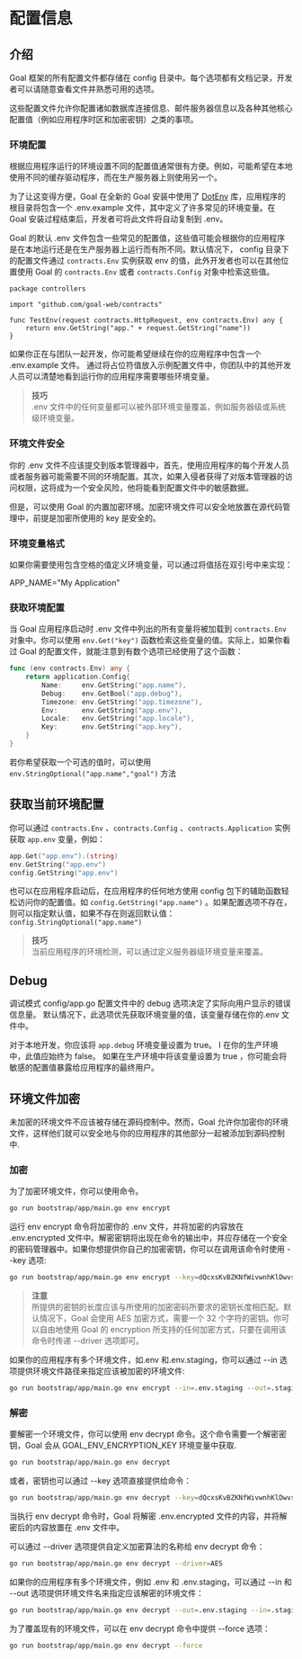 # 配置信息

## 介绍

Goal 框架的所有配置文件都存储在 config 目录中。每个选项都有文档记录，开发者可以请随意查看文件并熟悉可用的选项。

这些配置文件允许你配置诸如数据库连接信息、邮件服务器信息以及各种其他核心配置值（例如应用程序时区和加密密钥）之类的事项。

### 环境配置

根据应用程序运行的环境设置不同的配置值通常很有方便。例如，可能希望在本地使用不同的缓存驱动程序，而在生产服务器上则使用另一个。

为了让这变得方便，Goal 在全新的 Goal 安装中使用了 [DotEnv](https://github.com/joho/godotenv) 库，应用程序的根目录将包含一个
.env.example 文件，其中定义了许多常见的环境变量。在 Goal 安装过程结束后，开发者可将此文件将自动复制到 .env。

Goal 的默认 .env 文件包含一些常见的配置值，这些值可能会根据你的应用程序是在本地运行还是在生产服务器上运行而有所不同。默认情况下，
config 目录下的配置文件通过 `contracts.Env` 实例获取 env 的值，此外开发者也可以在其他位置使用 Goal 的 `contracts.Env`
或者 `contracts.Config` 对象中检索这些值。

```golang
package controllers

import "github.com/goal-web/contracts"

func TestEnv(request contracts.HttpRequest, env contracts.Env) any {
	return env.GetString("app." + request.GetString("name"))
}
```

如果你正在与团队一起开发，你可能希望继续在你的应用程序中包含一个 .env.example 文件。
通过将占位符值放入示例配置文件中，你团队中的其他开发人员可以清楚地看到运行你的应用程序需要哪些环境变量。


> **技巧**  
> .env 文件中的任何变量都可以被外部环境变量覆盖，例如服务器级或系统级环境变量。

### 环境文件安全

你的 .env 文件不应该提交到版本管理器中，首先，使用应用程序的每个开发人员或者服务器可能需要不同的环境配置。其次，如果入侵者获得了对版本管理器的访问权限，这将成为一个安全风险，他将能看到配置文件中的敏感数据。

但是，可以使用 Goal 的内置加密环境。加密环境文件可以安全地放置在源代码管理中，前提是加密所使用的 key 是安全的。

### 环境变量格式

如果你需要使用包含空格的值定义环境变量，可以通过将值括在双引号中来实现：

APP_NAME="My Application"

### 获取环境配置

当 Goal 应用程序启动时 .env 文件中列出的所有变量将被加载到 `contracts.Env` 对象中。你可以使用 `env.Get("key")`
函数检索这些变量的值。实际上，如果你看过
Goal 的配置文件，就能注意到有数个选项已经使用了这个函数：

```go
func (env contracts.Env) any {
    return application.Config{
        Name:     env.GetString("app.name"),
        Debug:    env.GetBool("app.debug"),
        Timezone: env.GetString("app.timezone"),
        Env:      env.GetString("app.env"),
        Locale:   env.GetString("app.locale"),
        Key:      env.GetString("app.key"),
    }
}
```

若你希望获取一个可选的值时，可以使用 `env.StringOptional("app.name","goal")` 方法

## 获取当前环境配置

你可以通过 `contracts.Env` 、`contracts.Config` 、`contracts.Application` 实例获取 `app.env` 变量，例如：

```go
app.Get("app.env").(string)
env.GetString("app.env")
config.GetString("app.env")
```

也可以在应用程序启动后，在应用程序的任何地方使用 config 包下的辅助函数轻松访问你的配置值。如 `config.GetString("app.name")`
。如果配置选项不存在，则可以指定默认值，如果不存在则返回默认值：`config.StringOptional("app.name")`

> **技巧**  
> 当前应用程序的环境检测，可以通过定义服务器级环境变量来覆盖。

## Debug

调试模式
config/app.go 配置文件中的 debug 选项决定了实际向用户显示的错误信息量。 默认情况下，此选项优先获取环境变量的值，该变量存储在你的.env
文件中。

对于本地开发，你应该将 `app.debug` 环境变量设置为 true。 I 在你的生产环境中，此值应始终为 false。 如果在生产环境中将该变量设置为
true ，你可能会将敏感的配置值暴露给应用程序的最终用户。

## 环境文件加密

未加密的环境文件不应该被存储在源码控制中。然而，Goal 允许你加密你的环境文件，这样他们就可以安全地与你的应用程序的其他部分一起被添加到源码控制中.

### 加密

为了加密环境文件，你可以使用命令。

```bash
go run bootstrap/app/main.go env encrypt
```

运行 env encrypt 命令将加密你的 .env 文件，并将加密的内容放在 .env.encrypted
文件中。解密密钥将出现在命令的输出中，并应存储在一个安全的密码管理器中。如果你想提供你自己的加密密钥，你可以在调用该命令时使用
--key 选项:

```bash
go run bootstrap/app/main.go env encrypt --key=dQcxsKvBZKNfWivwnhKlDwvseguknBZP
```

> **注意**  
> 所提供的密钥的长度应该与所使用的加密密码所要求的密钥长度相匹配。默认情况下，Goal 会使用 AES 加密方式，需要一个 32
> 个字符的密钥。你可以自由地使用 Goal 的 encryption 所支持的任何加密方式，只要在调用该命令时传递 --driver 选项即可。

如果你的应用程序有多个环境文件，如.env 和.env.staging，你可以通过 --in 选项提供环境文件路径来指定应该被加密的环境文件:

```bash
go run bootstrap/app/main.go env encrypt --in=.env.staging --out=.staging.encrypted
```

### 解密

要解密一个环境文件，你可以使用 env decrypt 命令。这个命令需要一个解密密钥，Goal 会从 GOAL_ENV_ENCRYPTION_KEY 环境变量中获取.

```bash
go run bootstrap/app/main.go env decrypt
```

或者，密钥也可以通过 --key 选项直接提供给命令：

```bash
go run bootstrap/app/main.go env decrypt --key=dQcxsKvBZKNfWivwnhKlDwvseguknBZP
```

当执行 env decrypt 命令时，Goal 将解密 .env.encrypted 文件的内容，并将解密后的内容放置在 .env 文件中。

可以通过 --driver 选项提供自定义加密算法的名称给 env decrypt 命令：

```bash
go run bootstrap/app/main.go env decrypt --driver=AES
```

如果你的应用程序有多个环境文件，例如 .env 和 .env.staging，可以通过 --in 和 --out 选项提供环境文件名来指定应该解密的环境文件：

```bash
go run bootstrap/app/main.go env decrypt --out=.env.staging --in=.staging.encrypted 
```

为了覆盖现有的环境文件，可以在 env decrypt 命令中提供 --force 选项：

```bash
go run bootstrap/app/main.go env decrypt --force
```
